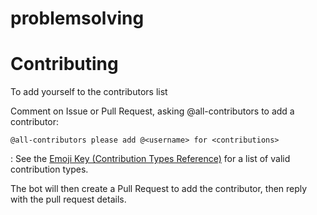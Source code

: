 # problemsolving

# Contributing

To add yourself to the contributors list

Comment on Issue or Pull Request, asking @all-contributors to add a contributor:
```
@all-contributors please add @<username> for <contributions>
```
<contributions>: See the [Emoji Key (Contribution Types Reference)](https://allcontributors.org/docs/en/emoji-key) for a list of valid contribution types.

The bot will then create a Pull Request to add the contributor, then reply with the pull request details.